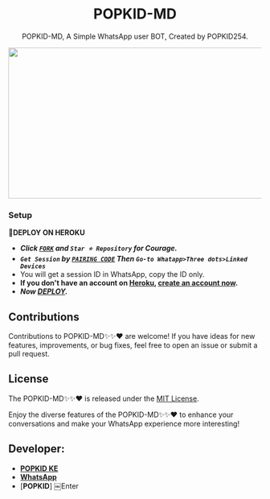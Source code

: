 <h1 align="center"> POPKID-MD </h1>
<p align="center"> POPKID-MD, A Simple WhatsApp user BOT, Created by POPKID254.
</p>



<img src="https://telegra.ph/file/29ad5348203648a5ebad9.jpg" width="700" height="300"/>



### Setup

**📌DEPLOY ON HEROKU**
   - ***Click [`FORK`](https://github.com/popkid-ke/popkid-MD/fork) and `Star ⭐ Repository` for Courage.***
   - ***`Get Session` by [`PAIRING CODE`](https://skipper-md-session.onrender.com/pair) Then `Go-to Whatapp>Three dots>Linked Devices`***
   - You will get a session ID in WhatsApp, copy the ID only.
   - **If you don't have an account on [Heroku](https://signup.heroku.com/), [create an account now](https://signup.heroku.com/).**
   - ***Now [DEPLOY](https://dashboard.heroku.com/new?template=https://github.com/popkid-ke/popkid-MD).***


## Contributions

Contributions to POPKID-MD✨✨❤️ are welcome! If you have ideas for new features, improvements, or bug fixes, feel free to open an issue or submit a pull request.

## License

The POPKID-MD✨✨❤️ is released under the [MIT License](https://opensource.org/licenses/MIT).

Enjoy the diverse features of the POPKID-MD✨✨♥️ to enhance your conversations and make your WhatsApp experience more interesting!

## Developer:

- [**POPKID KE**](https://instagram.com/popkid_254)
- [**WhatsApp**](https://wa.me/254111385747)
- [**POPKID**]
￼Enter
